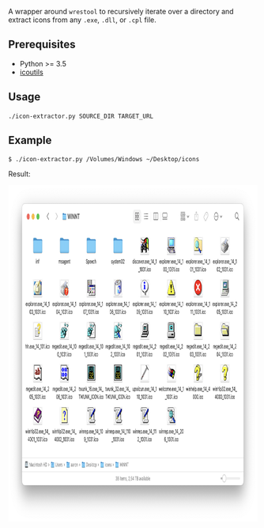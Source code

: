 A wrapper around `wrestool` to recursively iterate over a directory and extract icons from any `.exe`, `.dll`, or `.cpl` file.

## Prerequisites

* Python >= 3.5
* [icoutils](https://www.nongnu.org/icoutils/)

## Usage

```
./icon-extractor.py SOURCE_DIR TARGET_URL
```

## Example

```
$ ./icon-extractor.py /Volumes/Windows ~/Desktop/icons
```

Result:

<img src="example.png" alt="example" width="1024" height="682" />
